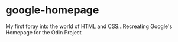 # google-homepage

My first foray into the world of HTML and CSS...Recreating Google's Homepage for the Odin Project
